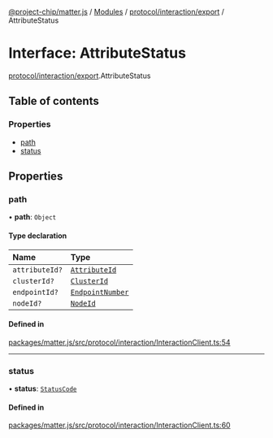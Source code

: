 [@project-chip/matter.js](../README.md) / [Modules](../modules.md) / [protocol/interaction/export](../modules/protocol_interaction_export.md) / AttributeStatus

# Interface: AttributeStatus

[protocol/interaction/export](../modules/protocol_interaction_export.md).AttributeStatus

## Table of contents

### Properties

- [path](protocol_interaction_export.AttributeStatus.md#path)
- [status](protocol_interaction_export.AttributeStatus.md#status)

## Properties

### path

• **path**: `Object`

#### Type declaration

| Name | Type |
| :------ | :------ |
| `attributeId?` | [`AttributeId`](../modules/datatype_export.md#attributeid) |
| `clusterId?` | [`ClusterId`](../modules/datatype_export.md#clusterid) |
| `endpointId?` | [`EndpointNumber`](../modules/datatype_export.md#endpointnumber) |
| `nodeId?` | [`NodeId`](../modules/datatype_export.md#nodeid) |

#### Defined in

[packages/matter.js/src/protocol/interaction/InteractionClient.ts:54](https://github.com/project-chip/matter.js/blob/be83914/packages/matter.js/src/protocol/interaction/InteractionClient.ts#L54)

___

### status

• **status**: [`StatusCode`](../enums/protocol_interaction_export.StatusCode.md)

#### Defined in

[packages/matter.js/src/protocol/interaction/InteractionClient.ts:60](https://github.com/project-chip/matter.js/blob/be83914/packages/matter.js/src/protocol/interaction/InteractionClient.ts#L60)
